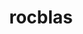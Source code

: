 ---
title: "rocblas"
layout: cache
categories: [package, develop-2024-01-07]
meta: {"versions": ["5.7.1"], "compilers": ["gcc@=11.4.0"], "oss": ["ubuntu20.04"], "platforms": ["linux"], "targets": ["x86_64_v3"], "stacks": ["e4s", "root"], "num_specs": 1, "num_specs_by_stack": {"e4s": 1, "root": 1}}
spec_details: [{"hash": "2zioacclrblstkkjr762pvu7tjuakn7b", "compiler": "gcc@=11.4.0", "versions": ["5.7.1"], "os": "ubuntu20.04", "platform": "linux", "target": "x86_64_v3", "variants": ["amdgpu_target=auto", "build_system=cmake", "build_type=Release", "generator=make", "~ipo", "+tensile"], "stacks": ["e4s", "root"], "size": "-", "tarball": "https://binaries.spack.io/releases/develop-2024-01-07/build_cache/linux-ubuntu20.04-x86_64_v3/gcc-11.4.0/rocblas-5.7.1/linux-ubuntu20.04-x86_64_v3-gcc-11.4.0-rocblas-5.7.1-2zioacclrblstkkjr762pvu7tjuakn7b.spack"}]
---